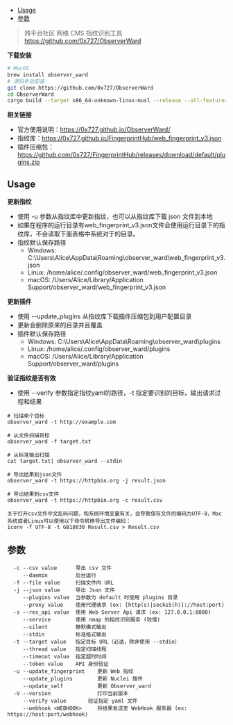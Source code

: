 - [Usage](#usage)
- [参数](#参数)

> 跨平台社区 网络 CMS 指纹识别工具 https://github.com/0x727/ObserverWard

**下载安装**

```bash
# MacOS
brew install observer_ward
# 源码手动安装
git clone https://github.com/0x727/ObserverWard
cd ObserverWard
cargo build --target x86_64-unknown-linux-musl --release --all-features
```

**相关链接**
- 官方使用说明：https://0x727.github.io/ObserverWard/
- 指纹库：https://0x727.github.io/FingerprintHub/web_fingerprint_v3.json
- 插件压缩包：https://github.com/0x727/FingerprintHub/releases/download/default/plugins.zip

## Usage

**更新指纹**
- 使用 -u 参数从指纹库中更新指纹，也可以从指纹库下载 json 文件到本地
- 如果在程序的运行目录有web_fingerprint_v3.json文件会使用运行目录下的指纹库，不会读取下面表格中系统对于的目录。
- 指纹默认保存路径
  - Windows: C:\Users\Alice\AppData\Roaming\observer_ward\web_fingerprint_v3.json
  - Linux: /home/alice/.config/observer_ward/web_fingerprint_v3.json
  - macOS: /Users/Alice/Library/Application Support/observer_ward/web_fingerprint_v3.json

**更新插件**
- 使用 --update_plugins 从指纹库下载插件压缩包到用户配置目录
- 更新会删除原来的目录并且覆盖
- 插件默认保存路径
  - Windows: C:\Users\Alice\AppData\Roaming\observer_ward\plugins
  - Linux: /home/alice/.config/observer_ward/plugins
  - macOS: /Users/Alice/Library/Application Support/observer_ward/plugins

**验证指纹是否有效**
- 使用 --verify 参数指定指纹yaml的路径，-t 指定要识别的目标，输出请求过程和结果

```
# 扫描单个目标
observer_ward -t http://example.com

# 从文件扫描目标
observer_ward -f target.txt

# 从标准输出扫描
cat target.txt| observer_ward --stdin

# 导出结果到json文件
observer_ward -t https://httpbin.org -j result.json

# 导出结果到csv文件
observer_ward -t https://httpbin.org -c result.csv

关于打开csv文件中文乱码问题，和系统环境变量有关，会导致保存文件的编码为UTF-8，Mac系统或者Linux可以使用以下命令转换导出文件编码：
iconv -f UTF-8 -t GB18030 Result.csv > Result.csv
```

## 参数

```
  -c --csv value      导出 csv 文件
     --daemin         后台运行
  -f --file value     扫描文件内 URL
  -j --json value     导出 Json 文件
     --plugins value  当参数为 default 时使用 plugins 目录
     --proxy value    使用代理请求 (ex: [http(s)|socks5(h)]://host:port)
  -s --res_api value  使用 Web Server Api 请求 (ex: 127.0.0.1:8080)
     --service        使用 nmap 的指纹识别服务 (较慢)
     --silent         静默模式输出
     --stdin          标准格式输出
  -t --target value   指定目标 URL（必选，除非使用 --stdin）
     --thread value   指定扫描线程
     --timeout value  指定超时时间
     --token value    API 身份验证
  -u --update_fingerprint    更新 Web 指纹
     --update_plugins        更新 Nuclei 插件
     --update_self           更新 Observer_ward
  -V --version               打印当前版本
     --verify value       验证指定 yaml 文件
     --webhook <WEBHOOK>     将结果发送至 WebHook 服务器 (ex: https://host:port/webhook)
```